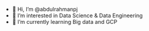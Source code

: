 - 👋 Hi, I’m @abdulrahmanpj
- 👀 I’m interested in Data Science & Data Engineering
- 🌱 I’m currently learning Big data and GCP


<!---
abdulrahmanpj/abdulrahmanpj is a ✨ special ✨ repository because its `README.md` (this file) appears on your GitHub profile.
You can click the Preview link to take a look at your changes.
--->
